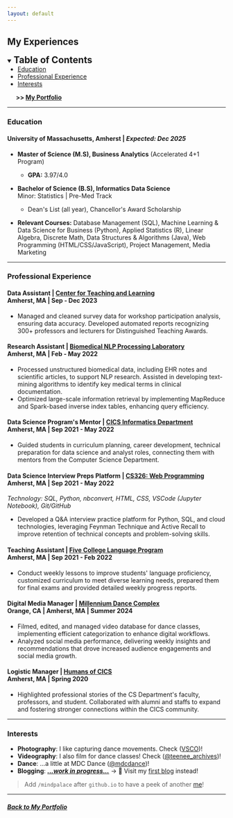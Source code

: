 ```yaml
---
layout: default
---
```

## My Experiences

<details open>
  <summary><span style="font-size: 1.5em; font-weight: bold">Table of Contents</span></summary>
  <ul style="margin: 0;">
    <li><a href="#education">Education</a></li>
    <li><a href="#professional-experience">Professional Experience</a></li>
    <li><a href="#interests">Interests</a></li>
  </ul>
  <p style="font-weight: bold; margin-left: 20px;"> >> <a href="./"> My Portfolio</a></p>
</details>

* * *

### Education

#### **University of Massachusetts, Amherst** | _Expected: Dec 2025_
<!-- #### **University of Massachusetts, Amherst** -->

- **Master of Science (M.S), Business Analytics** (Accelerated 4+1 Program)
  - **GPA:** 3.97/4.0
- **Bachelor of Science (B.S), Informatics Data Science** <br> Minor: Statistics \| Pre-Med Track
  - Dean's List (all year), Chancellor's Award Scholarship

- **Relevant Courses:** Database Management (SQL), Machine Learning & Data Science for Business (Python), Applied Statistics (R), Linear Algebra, Discrete Math, Data Structures & Algorithms (Java), Web Programming (HTML/CSS/JavaScript), Project Management, Media Marketing

<!-- Database Management (SQL), Data Science and Machine Learning for Business (Python), Data Mining in Business (XLMiner); Applied Statistics (R), Linear Algebra; Discrete Math; Data Structures & Algorithms (Java), Web Programming (JavaScript, HTML, CSS); Project Management, Media Marketing -->

* * *

### Professional Experience

#### **Data Assistant** \| [Center for Teaching and Learning](https://www.umass.edu/ctl/grants-awards) <br> Amherst, MA \| Sep - Dec 2023

- Managed and cleaned survey data for workshop participation analysis, ensuring data accuracy. Developed automated reports recognizing 300+ professors and lecturers for Distinguished Teaching Awards.

<!-- - Cleaned and managed survey data from daily batch updates, ensuring readiness for analysis on workshops participation data. Coordinated evaluation processes for the Distinguished Teaching Awards, supporting the recognition of over 300 professors and lecturers for exemplary teaching. -->

#### **Research Assistant** \| [Biomedical NLP Processing Laboratory](https://www.cics.umass.edu/organizations/biomedical-informatics-nlp-lab) <br> Amherst, MA \| Feb - May 2022

- Processed unstructured biomedical data, including EHR notes and scientific articles, to support NLP research. Assisted in developing text-mining algorithms to identify key medical terms in clinical documentation.
- Optimized large-scale information retrieval by implementing MapReduce and Spark-based inverse index tables, enhancing query efficiency.

<!-- - Cleaned and preprocessed unstructured biomedical data, including electronic health record (EHR) notes and scientific articles, to support information retrieval and NLP workflows.
- Gained hands-on experience with Hadoop, Spark, and MapReduce for processing large datasets, optimizing parsing efficiency, and building inverse index tables for search and retrieval tasks. -->

#### **Data Science Program's Mentor** \| [CICS Informatics Department](https://www.cics.umass.edu/advising/undergraduate-advising/undergraduate-peer-advising) <br> Amherst, MA | Sep 2021 - May 2022

- Guided students in curriculum planning, career development, technical preparation for data science and analyst roles, connecting them with mentors from the Computer Science Department.

<!-- - Mentored students in the Data Science Track with curriculum planning, long-term academic goal setting, and career development, fostering connections with mentors in the Computer Science Department. -->

#### **Data Science Interview Preps Platform** \| [CS326: Web Programming](https://github.com/khoapham1002/Data-Science-Interview-Preps-Platform) <br> Amherst, MA \| Sep 2021 - May 2022
*Technology: SQL, Python, nbconvert, HTML, CSS, VSCode (Jupyter Notebook), Git/GitHub*

- Developed a Q&A interview practice platform for Python, SQL, and cloud technologies, leveraging Feynman Technique and Active Recall to improve retention of technical concepts and problem-solving skills.

<!-- - Designed a structured notebook system with interactive Q&A platform leveraging the Feynman Technique and Active Recall for Python & SQL coding interview preparation, incorporating toggle-based question-answer lists for self-assessment. -->

#### **Teaching Assistant** \| [Five College Language Program](https://www.fivecolleges.edu/languages) <br> Amherst, MA | Sep 2021 - Feb 2022

- Conduct weekly lessons to improve students' language proficiency, customized curriculum to meet diverse learning needs, prepared them for final exams and provided detailed weekly progress reports.

#### **Digital Media Manager** \| [Millennium Dance Complex](https://www.instagram.com/mdcdance/) <br> Orange, CA \| Amherst, MA | Summer 2024

- Filmed, edited, and managed video database for dance classes, implementing efficient categorization to enhance digital workflows.
- Analyzed social media performance, delivering weekly insights and recommendations that drove increased audience engagements and social media growth.

#### **Logistic Manager** \| [Humans of CICS](https://www.instagram.com/humansofcics/) <br> Amherst, MA \| Spring 2020

- Highlighted professional stories of the CS Department's faculty, professors, and student. Collaborated with alumni and staffs to expand and fostering stronger connections within the CICS community.

* * *

### Interests

- **Photography**: I like capturing dance movements. Check ([VSCO][vsco])!
- **Videography**: I also film for dance classes! Check ([@teenee_archives][dance])!
- **Dance**: ...a little at MDC Dance ([@mdcdance][mdcdance])!
- **Blogging**: ***[...work in progress...][blog]*** -> 🤧 Visit my [first blog][isenberg] instead!

> Add `/mindpalace` after `github.io` to have a peek of another [me][mindpalace]!

[vsco]: https://vsco.co/teenee3051/gallery
[dance]: https://www.instagram.com/teenee_archives/reels/
[mdcdance]: https://www.instagram.com/mdcdance/
[blog]: https://khoapham1002.github.io/mindpalace/categories/
[isenberg]: https://isenbergmarketing.wordpress.com/2023/06/12/netflix-and-learn/?fbclid=IwZXh0bgNhZW0CMTEAAR1hEqlSY2sZx2p6ysM-EFkoQkFC4r9FBFxAKLc-z-wHuv3fW_YzuziMpSc_aem_v81C0HMR5vpAzpT02UQxqA
[mindpalace]: https://khoapham1002.github.io/mindpalace/about/

* * *

##### [Back to My Portfolio](./)

<!-- * * * -->
